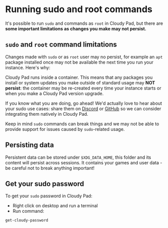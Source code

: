 # Running sudo and root commands

It's possible to run `sudo` and commands as `root` in Cloudy Pad, but there are **some important limitations as changes you make may not persist.**

## `sudo` and `root` command limitations

Changes made with `sudo` or as `root` user may no persist, for example an `apt` package installed once
may not be available the next time you run your instance. Here's why:

Cloudy Pad runs inside a container. This means that any packages you install or system updates you make outside of standard usage may **NOT persist**: the container may be re-created every time your instance starts or when you make a Cloudy Pad version upgrade. 

If you know what you are doing, go ahead! We'd actually love to hear about your sudo use cases: share them on [Discord](https://discord.gg/QATA3b9TTa) or [GitHub](https://github.com/ap0ught/cloudypad/issues) so we can consider integrating them natively in Cloudy Pad.

Keep in mind `sudo` commands can break things and we may not be able to provide support for issues caused by `sudo`-related usage.

## Persisting data

Persistent data can be stored under `$XDG_DATA_HOME`, this folder and its content will persist across sessions. It contains your games and user data - be careful not to break anything important!

## Get your sudo password

To get your `sudo` password in Cloudy Pad:

- Right click on desktop and run a terminal
- Run command:
```sh
get-cloudy-password
```
